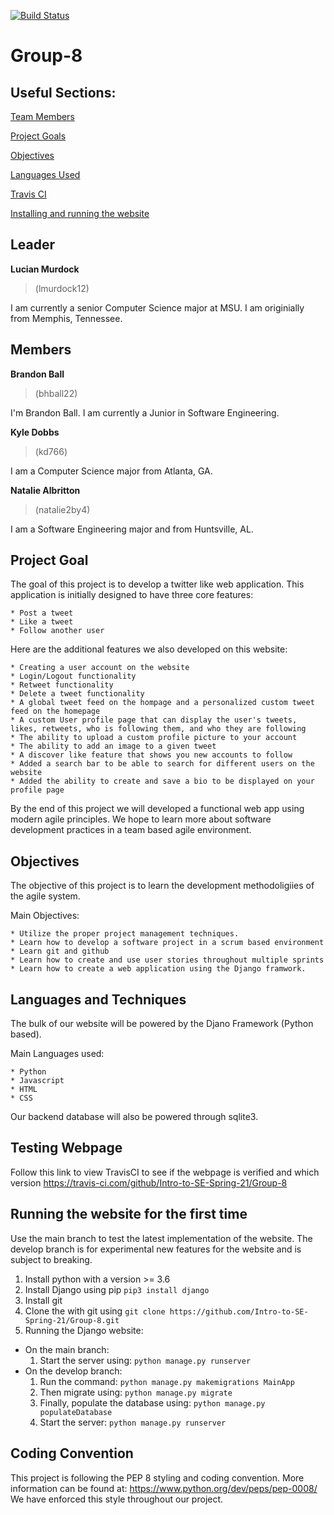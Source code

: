 [![Build Status](https://travis-ci.com/Intro-to-SE-Spring-21/Group-8.svg?branch=main)](https://travis-ci.com/Intro-to-SE-Spring-21/Group-8)
# Group-8

## Useful Sections:

[Team Members](#Leader)

[Project Goals](#Project-Goal)

[Objectives](#Objectives)

[Languages Used](#Languages-and-Techniques)

[Travis CI](#Testing-Webpage)

[Installing and running the website](#Running-the-website-for-the-first-time)

## Leader
**Lucian Murdock**

> (lmurdock12)
  
I am currently a senior Computer Science major at MSU. I am originially from Memphis, Tennessee.

## Members
**Brandon Ball**
> (bhball22)

I'm Brandon Ball. I am currently a Junior in Software Engineering.
  
**Kyle Dobbs**

> (kd766)

I am a Computer Science major from Atlanta, GA. 
  
**Natalie Albritton**

>(natalie2by4)

I am a Software Engineering major and from Huntsville, AL.


## Project Goal

The goal of this project is to develop a twitter like web application.
This application is initially designed to have three core features:

    * Post a tweet
    * Like a tweet
    * Follow another user

Here are the additional features we also developed on this website:

    * Creating a user account on the website
    * Login/Logout functionality 
    * Retweet functionality
    * Delete a tweet functionality
    * A global tweet feed on the hompage and a personalized custom tweet feed on the homepage
    * A custom User profile page that can display the user's tweets, likes, retweets, who is following them, and who they are following
    * The ability to upload a custom profile picture to your account
    * The ability to add an image to a given tweet
    * A discover like feature that shows you new accounts to follow
    * Added a search bar to be able to search for different users on the website
    * Added the ability to create and save a bio to be displayed on your profile page

By the end of this project we will developed a functional web app using modern agile principles.
We hope to learn more about software development practices in a team based agile environment. 

## Objectives 

The objective of this project is to learn the development methodoligiies of the agile system.

Main Objectives:

    * Utilize the proper project management techniques.
    * Learn how to develop a software project in a scrum based environment
    * Learn git and github
    * Learn how to create and use user stories throughout multiple sprints
    * Learn how to create a web application using the Django framwork. 

## Languages and Techniques

The bulk of our website will be powered by the Djano Framework (Python based).

Main Languages used:

    * Python
    * Javascript
    * HTML
    * CSS

Our backend database will also be powered through sqlite3.


## Testing Webpage
Follow this link to view TravisCI to see if the webpage is verified and which version
https://travis-ci.com/github/Intro-to-SE-Spring-21/Group-8

## Running the website for the first time

Use the main branch to test the latest implementation of the website.
The develop branch is for experimental new features for the website and is subject to breaking.

1. Install python with a version >= 3.6
2. Install Django using pip `pip3 install django`
3. Install git
4. Clone the with git using `git clone https://github.com/Intro-to-SE-Spring-21/Group-8.git`
5. Running the Django website:
  * On the main branch:
    1. Start the server using: `python manage.py runserver`
  * On the develop branch:
    1. Run the command: `python manage.py makemigrations MainApp`
    2. Then migrate using: `python manage.py migrate`
    3. Finally, populate the database using: `python manage.py populateDatabase`
    4. Start the server: `python manage.py runserver`

## Coding Convention

This project is following the PEP 8 styling and coding convention. More information can be found at: https://www.python.org/dev/peps/pep-0008/
We have enforced this style throughout our project.
